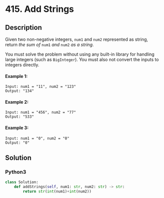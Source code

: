 # 415. Add Strings

## Description
Given two non-negative integers, `num1` and `num2` represented as string, return *the sum of* `num1` *and* `num2` *as a string*.

You must solve the problem without using any built-in library for handling large integers (such as `BigInteger`). You must also not convert the inputs to integers directly.

#### Example 1:
```
Input: num1 = "11", num2 = "123"
Output: "134"
```

#### Example 2:
```
Input: num1 = "456", num2 = "77"
Output: "533"
```

#### Example 3:
```
Input: num1 = "0", num2 = "0"
Output: "0"
```


## Solution

### Python3
```python
class Solution:
    def addStrings(self, num1: str, num2: str) -> str:
        return str(int(num1)+int(num2))
```